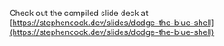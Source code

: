 Check out the compiled slide deck at [https://stephencook.dev/slides/dodge-the-blue-shell](https://stephencook.dev/slides/dodge-the-blue-shell)